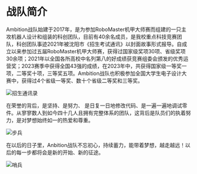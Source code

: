 # 战队简介

Ambition战队始建于2017年，是为参加RoboMaster机甲大师赛而组建的一只主攻机器人设计和组装的科创团队，目前有40余名成员，是我校重点科技竞赛团队，科创团队事迹2021年被沈阳市《招生考试通讯》以封面故事形式报导。自成立以来参加过五届RoboMaster机甲大师赛，获得过国家级奖项30项、省级奖项30余项；2021年以全国各所高校中名列第八的好成绩获竞赛组委会颁发的优秀运营奖；2023赛季中获得全国43强的成绩，在2023年中，共获得国家级一等奖一项，二等奖十项，三等奖五项。Ambition战队也积极参加全国大学生电子设计大赛中，获得过4个省级一等奖、数十个省级二等奖和三等奖。

![招生通讯录](/team_introduction/TXL.jpg)  

在荣誉的背后，是坚持、是努力、 是日复一日地修改代码、是一遍一遍地调试零件。从寥寥数人到如今四十几人且拥有完整体系的团队，这背后是队员们的执着努力，是对梦想始终如一的热爱和尊重。

![步兵](/team_introduction/BB.jpg)  

在以后的日子里，Anbition战队不忘初心，持续蓄力，能带着梦想，越走越远！以后的每一步都将会是新的开始、新的征途。

![哨兵](/team_introduction/SB.jpg)  